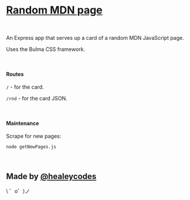 [Random MDN page](https://random-mdn-page.glitch.me/)
=================

<br>

An Express app that serves up a card of a random MDN JavaScript page.

Uses the Bulma CSS framework.

<br>

#### Routes

`/` - for the card.

`/rnd` - for the card JSON.

<br>

#### Maintenance

Scrape for new pages:

`node getNewPages.js`

<br>

Made by [@healeycodes](https://twitter.com/healeycodes)
-------------------

\ ゜o゜)ノ
